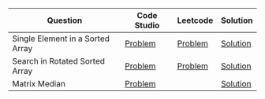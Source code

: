 | Question                         | Code Studio                                                         | Leetcode                                                                  | Solution                                   |
| -------------------------------- | ------------------------------------------------------------------- | ------------------------------------------------------------------------- | ------------------------------------------ |
| Single Element in a Sorted Array | [Problem](https://www.codingninjas.com/codestudio/problems/1112654) | [Problem](https://leetcode.com/problems/single-element-in-a-sorted-array) | [Solution](SingleElementSortedArray.java)  |
| Search in Rotated Sorted Array   | [Problem](https://www.codingninjas.com/codestudio/problems/630450)  | [Problem](https://leetcode.com/problems/search-in-rotated-sorted-array)   | [Solution](SearchRotatedSortedArray.java)  |
| Matrix Median                    | [Problem](https://www.codingninjas.com/codestudio/problems/873378)  |                                                                           | [Solution](RowWiseSortedMatrixMedian.java) |

